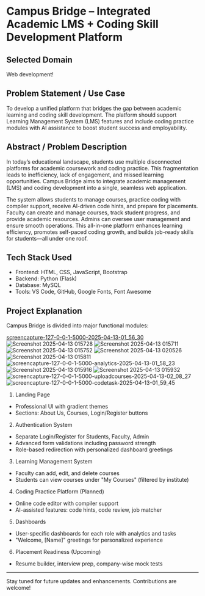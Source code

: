 # Campus Bridge – Integrated Academic LMS + Coding Skill Development Platform

## Selected Domain  
Web development! 
 


## Problem Statement / Use Case  
To develop a unified platform that bridges the gap between academic learning and coding skill development. The platform should support Learning Management System (LMS) features and include coding practice modules with AI assistance to boost student success and employability.

## Abstract / Problem Description  
In today’s educational landscape, students use multiple disconnected platforms for academic coursework and coding practice. This fragmentation leads to inefficiency, lack of engagement, and missed learning opportunities. Campus Bridge aims to integrate academic management (LMS) and coding development into a single, seamless web application.

The system allows students to manage courses, practice coding with compiler support, receive AI-driven code hints, and prepare for placements. Faculty can create and manage courses, track student progress, and provide academic resources. Admins can oversee user management and ensure smooth operations. This all-in-one platform enhances learning efficiency, promotes self-paced coding growth, and builds job-ready skills for students—all under one roof.

## Tech Stack Used  
- Frontend: HTML, CSS, JavaScript, Bootstrap  
- Backend: Python (Flask)  
- Database: MySQL  
- Tools: VS Code, GitHub, Google Fonts, Font Awesome

## Project Explanation  

Campus Bridge is divided into major functional modules:

[screencapture-127-0-0-1-5000-2025-04-13-01_56_30](https://github.com/user-attachments/assets/5fef22e3-6d70-4a5c-88e3-ac021bc4bd68)
![Screenshot 2025-04-13 015728](https://github.com/user-attachments/assets/8a8ce8cd-b68c-47d1-b4c9-8a087711938e)
![Screenshot 2025-04-13 015711](https://github.com/user-attachments/assets/75b28fc9-d008-43a3-9149-f7d38482e05f)
![Screenshot 2025-04-13 015752](https://github.com/user-attachments/assets/1c1f1464-2e05-48bf-9d62-212532c370e1)
![Screenshot 2025-04-13 020526](https://github.com/user-attachments/assets/f5545f47-c7be-4a60-9bde-23ea55a3620e)
![Screenshot 2025-04-13 015811](https://github.com/user-attachments/assets/1cd7e8de-4bb5-46c3-ba3f-45b2e5264e0c)
![screencapture-127-0-0-1-5000-analytics-2025-04-13-01_58_23](https://github.com/user-attachments/assets/8cb82f18-7c7f-4629-94c6-f7ca91f02f4f)
![Screenshot 2025-04-13 015916](https://github.com/user-attachments/assets/e64b5696-3baf-42f1-8efd-f2f1eb77fd70)
![Screenshot 2025-04-13 015932](https://github.com/user-attachments/assets/b60c2245-113d-4f91-9468-53b34ec7810e)
![screencapture-127-0-0-1-5000-uploadcourses-2025-04-13-02_08_27](https://github.com/user-attachments/assets/4fe28f00-a439-43d6-9f9a-335e7b8281ec)
![screencapture-127-0-0-1-5000-codetask-2025-04-13-01_59_45](https://github.com/user-attachments/assets/ab1d7dd1-cb9c-4680-b3f5-7601a81040b5)

1. Landing Page  
- Professional UI with gradient themes  
- Sections: About Us, Courses, Login/Register buttons

2. Authentication System  
- Separate Login/Register for Students, Faculty, Admin  
- Advanced form validations including password strength  
- Role-based redirection with personalized dashboard greetings

3. Learning Management System  
- Faculty can add, edit, and delete courses  
- Students can view courses under "My Courses" (filtered by institute)

4. Coding Practice Platform (Planned)  
- Online code editor with compiler support  
- AI-assisted features: code hints, code review, job matcher

5. Dashboards  
- User-specific dashboards for each role with analytics and tasks  
- "Welcome, [Name]" greetings for personalized experience

6. Placement Readiness (Upcoming)  
- Resume builder, interview prep, company-wise mock tests

---

Stay tuned for future updates and enhancements. Contributions are welcome!
